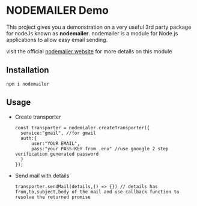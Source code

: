 # NODEMAILER Demo

This project gives you a demonstration on a very useful 3rd party package for nodeJs known as **nodemailer**.
nodemailer is a module for Node.js applications to allow easy email sending.  

visit the official [nodemailer website](https://nodemailer.com) for more details on this module

## Installation 
```
npm i nodemailer
```

## Usage
* Create transporter
  ```
  const transporter = nodemialer.createTransporter({
    service:"gmail", //for gmail
    auth:{
        user:"YOUR EMAIL",
        pass:"your PASS-KEY from .env" //use gooogle 2 step verification generated password
    }
  }); 
  ```
* Send mail with details
    ```
    transporter.sendMail(details,() => {}) // details has from,to,subject,body of the mail and use callback function to resolve the returned promise
    ```